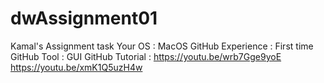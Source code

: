 # dwAssignment01
Kamal's Assignment task
Your OS : MacOS
GitHub Experience : First time
GitHub Tool : GUI
GitHub Tutorial : https://youtu.be/wrb7Gge9yoE https://youtu.be/xmK1Q5uzH4w 

